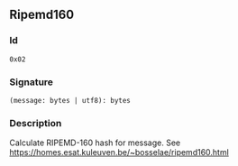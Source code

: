 <!--
THIS FILE IS GENERATED. DO NOT EDIT MANUALLY!
-->
## Ripemd160

### Id

`0x02`
### Signature

`(message: bytes | utf8): bytes`

### Description

Calculate RIPEMD-160 hash for message. See https://homes.esat.kuleuven.be/~bosselae/ripemd160.html
